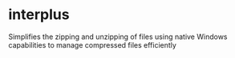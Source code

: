 # interplus
Simplifies the zipping and unzipping of files using native Windows capabilities to manage compressed files efficiently
